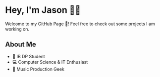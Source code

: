 # Hey, I'm Jason 👋🏻
Welcome to my GitHub Page 🥳! Feel free to check out some projects I am working on.

## About Me
- 🏫 IB DP Student 
- 💻 Computer Science & IT Enthusiast
- 🎹 Music Production Geek



<!--
**JY0850/JY0850** is a ✨ _special_ ✨ repository because its `README.md` (this file) appears on your GitHub profile.

Here are some ideas to get you started:

- 🔭 I’m currently working on ...
- 🌱 I’m currently learning ...
- 👯 I’m looking to collaborate on ...
- 🤔 I’m looking for help with ...
- 💬 Ask me about ...
- 📫 How to reach me: ...
- 😄 Pronouns: ...
- ⚡ Fun fact: ...
-->
